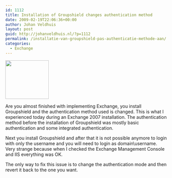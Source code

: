 ```yaml
---
id: 1112
title: Installation of Groupshield changes authentication method
date: 2009-02-19T22:06:36+00:00
author: Johan Veldhuis
layout: post
guid: http://johanveldhuis.nl/?p=1112
permalink: /installatie-van-groupshield-pas-authenticatie-methode-aan/
categories:
  - Exchange
---
```

[<img class="alignnone size-medium wp-image-1113" title="McAfee GroupShield" src="https://i0.wp.com/johanveldhuis.nl/wp-content/uploads/2009/02/groupshield_microsoft_exchange_135x120.jpg?resize=135%2C120" alt="" width="135" height="120" data-recalc-dims="1" />](https://i0.wp.com/johanveldhuis.nl/wp-content/uploads/2009/02/groupshield_microsoft_exchange_135x120.jpg)

Are you almost finished with implementing Exchange, you install Groupshield and the authentication method used is changed. This is what I experienced today during an Exchange 2007 installation. The authentication method before the installation of Groupshield was mostly basic authentication and some integrated authentication.

Next you install Groupshield and after that it is not possible anymore to login with only the username and you will need to login as domain\username. Very strange because when I checked the Exchange Management Console and IIS everything was OK.

The only way to fix this issue is to change the authentication mode and then revert it back to the one you want.